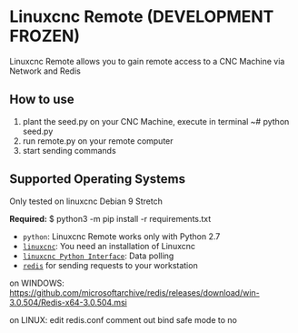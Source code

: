 Linuxcnc Remote (DEVELOPMENT FROZEN)
======

Linuxcnc Remote allows you to gain remote access to a CNC Machine via Network and Redis

How to use
---------------------------
1. plant the seed.py on your CNC Machine, execute in terminal ~# python seed.py
2. run remote.py on your remote computer
3. start sending commands

Supported Operating Systems
---------------------------
Only tested on linuxcnc Debian 9 Stretch

**Required:**
$ python3 -m pip install -r requirements.txt
* `python`: Linuxcnc Remote works only with Python 2.7
* [`linuxcnc`](http://linuxcnc.org/docs/2.6/html/common/python-interface.html): You need an installation of Linuxcnc
* [`linuxcnc Python Interface`](http://linuxcnc.org/docs/2.6/html/common/python-interface.html): Data polling
* [`redis`](https://redis.io/) for sending requests to your workstation

on WINDOWS:
https://github.com/microsoftarchive/redis/releases/download/win-3.0.504/Redis-x64-3.0.504.msi


on LINUX:
edit redis.conf
comment out bind
safe mode to no
   
